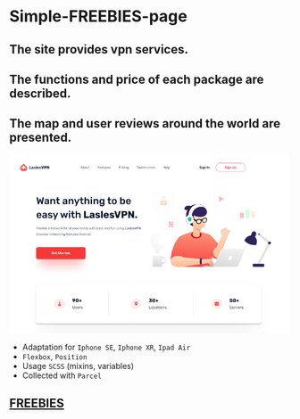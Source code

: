 # Simple-FREEBIES-page

## The site provides vpn services. 
## The functions and price of each package are described. 
## The map and user reviews around the world are presented.

<img src='preview.png'>


- Adaptation for `Iphone SE`, `Iphone XR`, `Ipad Air`
- `Flexbox`, `Position`
- Usage `SCSS` (mixins, variables)
- Collected with `Parcel`

## [FREEBIES]()
